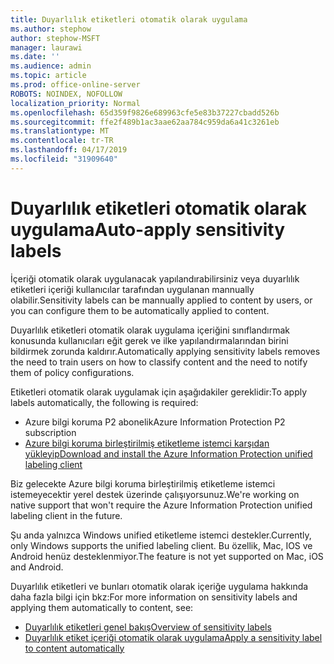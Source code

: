 ```yaml
---
title: Duyarlılık etiketleri otomatik olarak uygulama
ms.author: stephow
author: stephow-MSFT
manager: laurawi
ms.date: ''
ms.audience: admin
ms.topic: article
ms.prod: office-online-server
ROBOTS: NOINDEX, NOFOLLOW
localization_priority: Normal
ms.openlocfilehash: 65d359f9826e689963cfe5e83b37227cbadd526b
ms.sourcegitcommit: ffe2f489b1ac3aae62aa784c959da6a41c3261eb
ms.translationtype: MT
ms.contentlocale: tr-TR
ms.lasthandoff: 04/17/2019
ms.locfileid: "31909640"
---
```

# <a name="auto-apply-sensitivity-labels"></a><span data-ttu-id="24df7-102">Duyarlılık etiketleri otomatik olarak uygulama</span><span class="sxs-lookup"><span data-stu-id="24df7-102">Auto-apply sensitivity labels</span></span>

<span data-ttu-id="24df7-103">İçeriği otomatik olarak uygulanacak yapılandırabilirsiniz veya duyarlılık etiketleri içeriği kullanıcılar tarafından uygulanan mannually olabilir.</span><span class="sxs-lookup"><span data-stu-id="24df7-103">Sensitivity labels can be mannually applied to content by users, or you can configure them to be automatically applied to content.</span></span>

<span data-ttu-id="24df7-104">Duyarlılık etiketleri otomatik olarak uygulama içeriğini sınıflandırmak konusunda kullanıcıları eğit gerek ve ilke yapılandırmalarından birini bildirmek zorunda kaldırır.</span><span class="sxs-lookup"><span data-stu-id="24df7-104">Automatically applying sensitivity labels removes the need to train users on how to classify content and the need to notify them of policy configurations.</span></span>

<span data-ttu-id="24df7-105">Etiketleri otomatik olarak uygulamak için aşağıdakiler gereklidir:</span><span class="sxs-lookup"><span data-stu-id="24df7-105">To apply labels automatically, the following is required:</span></span>

- <span data-ttu-id="24df7-106">Azure bilgi koruma P2 abonelik</span><span class="sxs-lookup"><span data-stu-id="24df7-106">Azure Information Protection P2 subscription</span></span>
- [<span data-ttu-id="24df7-107">Azure bilgi koruma birleştirilmiş etiketleme istemci karşıdan yükleyip</span><span class="sxs-lookup"><span data-stu-id="24df7-107">Download and install the Azure Information Protection unified labeling client</span></span>](https://docs.microsoft.com/en-us/azure/information-protection/rms-client/install-unifiedlabelingclient-app)

<span data-ttu-id="24df7-108">Biz gelecekte Azure bilgi koruma birleştirilmiş etiketleme istemci istemeyecektir yerel destek üzerinde çalışıyorsunuz.</span><span class="sxs-lookup"><span data-stu-id="24df7-108">We're working on native support that won't require the Azure Information Protection unified labeling client in the future.</span></span>

<span data-ttu-id="24df7-109">Şu anda yalnızca Windows unified etiketleme istemci destekler.</span><span class="sxs-lookup"><span data-stu-id="24df7-109">Currently, only Windows supports the unified labeling client.</span></span>  <span data-ttu-id="24df7-110">Bu özellik, Mac, IOS ve Android henüz desteklenmiyor.</span><span class="sxs-lookup"><span data-stu-id="24df7-110">The feature is not yet supported on Mac, iOS and Android.</span></span>

<span data-ttu-id="24df7-111">Duyarlılık etiketleri ve bunları otomatik olarak içeriğe uygulama hakkında daha fazla bilgi için bkz:</span><span class="sxs-lookup"><span data-stu-id="24df7-111">For more information on sensitivity labels and applying them automatically to content,  see:</span></span>

- [<span data-ttu-id="24df7-112">Duyarlılık etiketleri genel bakış</span><span class="sxs-lookup"><span data-stu-id="24df7-112">Overview of sensitivity labels</span></span>](https://docs.microsoft.com/en-us/office365/securitycompliance/sensitivity-labels)
- [<span data-ttu-id="24df7-113">Duyarlılık etiket içeriği otomatik olarak uygulama</span><span class="sxs-lookup"><span data-stu-id="24df7-113">Apply a sensitivity label to content automatically</span></span>](https://docs.microsoft.com/en-us/office365/securitycompliance/apply_sensitivity_label_automatically)